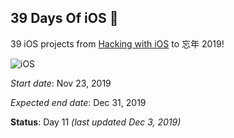 ## 39 Days Of iOS :tada:

39 iOS projects from [Hacking with iOS](https://www.hackingwithswift.com/read) to 忘​年 2019!

![iOS](https://img.shields.io/badge/platform-iOS-lightgrey)

_Start date_: Nov 23, 2019

_Expected end date_: Dec 31, 2019

**Status**: Day 11 _(last updated Dec 3, 2019)_
